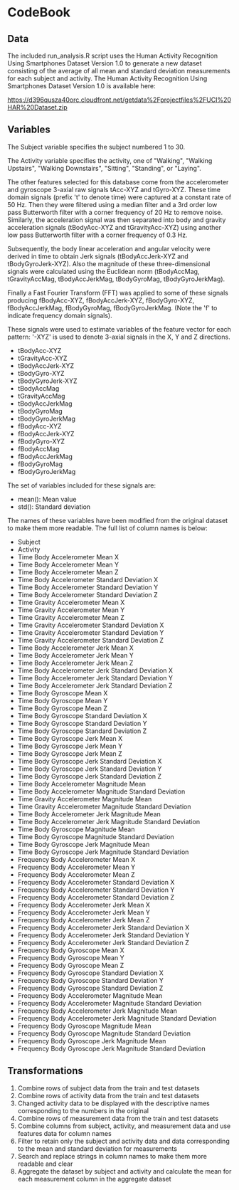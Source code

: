 # CodeBook

## Data

The included run_analysis.R script uses the Human Activity Recognition Using Smartphones Dataset Version 1.0 to generate a new dataset consisting of the average of all mean and standard deviation measurements for each subject and activity. The Human Activity Recognition Using Smartphones Dataset Version 1.0 is available here:

https://d396qusza40orc.cloudfront.net/getdata%2Fprojectfiles%2FUCI%20HAR%20Dataset.zip

## Variables

The Subject variable specifies the subject numbered 1 to 30.

The Activity variable specifies the activity, one of "Walking", "Walking Upstairs", "Walking Downstairs", "Sitting", "Standing", or "Laying".

The other features selected for this database come from the accelerometer and gyroscope 3-axial raw signals tAcc-XYZ and tGyro-XYZ. These time domain signals (prefix 't' to denote time) were captured at a constant rate of 50 Hz. Then they were filtered using a median filter and a 3rd order low pass Butterworth filter with a corner frequency of 20 Hz to remove noise. Similarly, the acceleration signal was then separated into body and gravity acceleration signals (tBodyAcc-XYZ and tGravityAcc-XYZ) using another low pass Butterworth filter with a corner frequency of 0.3 Hz.

Subsequently, the body linear acceleration and angular velocity were derived in time to obtain Jerk signals (tBodyAccJerk-XYZ and tBodyGyroJerk-XYZ). Also the magnitude of these three-dimensional signals were calculated using the Euclidean norm (tBodyAccMag, tGravityAccMag, tBodyAccJerkMag, tBodyGyroMag, tBodyGyroJerkMag).

Finally a Fast Fourier Transform (FFT) was applied to some of these signals producing fBodyAcc-XYZ, fBodyAccJerk-XYZ, fBodyGyro-XYZ, fBodyAccJerkMag, fBodyGyroMag, fBodyGyroJerkMag. (Note the 'f' to indicate frequency domain signals).

These signals were used to estimate variables of the feature vector for each pattern:
'-XYZ' is used to denote 3-axial signals in the X, Y and Z directions.

* tBodyAcc-XYZ
* tGravityAcc-XYZ
* tBodyAccJerk-XYZ
* tBodyGyro-XYZ
* tBodyGyroJerk-XYZ
* tBodyAccMag
* tGravityAccMag
* tBodyAccJerkMag
* tBodyGyroMag
* tBodyGyroJerkMag
* fBodyAcc-XYZ
* fBodyAccJerk-XYZ
* fBodyGyro-XYZ
* fBodyAccMag
* fBodyAccJerkMag
* fBodyGyroMag
* fBodyGyroJerkMag

The set of variables included for these signals are:

* mean(): Mean value
* std(): Standard deviation

The names of these variables have been modified from the original dataset to make them more readable. The full list of column names is below:

* Subject
* Activity
* Time Body Accelerometer Mean X
* Time Body Accelerometer Mean Y
* Time Body Accelerometer Mean Z
* Time Body Accelerometer Standard Deviation X
* Time Body Accelerometer Standard Deviation Y
* Time Body Accelerometer Standard Deviation Z
* Time Gravity Accelerometer Mean X
* Time Gravity Accelerometer Mean Y
* Time Gravity Accelerometer Mean Z
* Time Gravity Accelerometer Standard Deviation X
* Time Gravity Accelerometer Standard Deviation Y
* Time Gravity Accelerometer Standard Deviation Z
* Time Body Accelerometer Jerk Mean X
* Time Body Accelerometer Jerk Mean Y
* Time Body Accelerometer Jerk Mean Z
* Time Body Accelerometer Jerk Standard Deviation X
* Time Body Accelerometer Jerk Standard Deviation Y
* Time Body Accelerometer Jerk Standard Deviation Z
* Time Body Gyroscope Mean X
* Time Body Gyroscope Mean Y
* Time Body Gyroscope Mean Z
* Time Body Gyroscope Standard Deviation X
* Time Body Gyroscope Standard Deviation Y
* Time Body Gyroscope Standard Deviation Z
* Time Body Gyroscope Jerk Mean X
* Time Body Gyroscope Jerk Mean Y
* Time Body Gyroscope Jerk Mean Z
* Time Body Gyroscope Jerk Standard Deviation X
* Time Body Gyroscope Jerk Standard Deviation Y
* Time Body Gyroscope Jerk Standard Deviation Z
* Time Body Accelerometer Magnitude Mean
* Time Body Accelerometer Magnitude Standard Deviation
* Time Gravity Accelerometer Magnitude Mean
* Time Gravity Accelerometer Magnitude Standard Deviation
* Time Body Accelerometer Jerk Magnitude Mean
* Time Body Accelerometer Jerk Magnitude Standard Deviation
* Time Body Gyroscope Magnitude Mean
* Time Body Gyroscope Magnitude Standard Deviation
* Time Body Gyroscope Jerk Magnitude Mean
* Time Body Gyroscope Jerk Magnitude Standard Deviation
* Frequency Body Accelerometer Mean X
* Frequency Body Accelerometer Mean Y
* Frequency Body Accelerometer Mean Z
* Frequency Body Accelerometer Standard Deviation X
* Frequency Body Accelerometer Standard Deviation Y
* Frequency Body Accelerometer Standard Deviation Z
* Frequency Body Accelerometer Jerk Mean X
* Frequency Body Accelerometer Jerk Mean Y
* Frequency Body Accelerometer Jerk Mean Z
* Frequency Body Accelerometer Jerk Standard Deviation X
* Frequency Body Accelerometer Jerk Standard Deviation Y
* Frequency Body Accelerometer Jerk Standard Deviation Z
* Frequency Body Gyroscope Mean X
* Frequency Body Gyroscope Mean Y
* Frequency Body Gyroscope Mean Z
* Frequency Body Gyroscope Standard Deviation X
* Frequency Body Gyroscope Standard Deviation Y
* Frequency Body Gyroscope Standard Deviation Z
* Frequency Body Accelerometer Magnitude Mean
* Frequency Body Accelerometer Magnitude Standard Deviation
* Frequency Body Accelerometer Jerk Magnitude Mean
* Frequency Body Accelerometer Jerk Magnitude Standard Deviation
* Frequency Body Gyroscope Magnitude Mean
* Frequency Body Gyroscope Magnitude Standard Deviation
* Frequency Body Gyroscope Jerk Magnitude Mean
* Frequency Body Gyroscope Jerk Magnitude Standard Deviation

## Transformations

1. Combine rows of subject data from the train and test datasets
2. Combine rows of activity data from the train and test datasets
3. Changed activity data to be displayed with the descriptive names corresponding to the numbers in the original
4. Combine rows of measurement data from the train and test datasets
5. Combine columns from subject, activity, and measurement data and use features data for column names
6. Filter to retain only the subject and activity data and data corresponding to the mean and standard deviation for measurements
7. Search and replace strings in column names to make them more readable and clear
8. Aggregate the dataset by subject and activity and calculate the mean for each measurement column in the aggregate dataset
